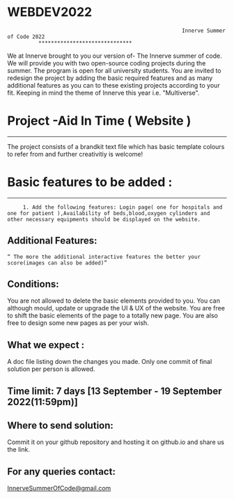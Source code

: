 # WEBDEV2022
                                                            Innerve Summer of Code 2022
              ******************************
													
We at Innerve brought to you our version of- The Innerve summer of code. We will 
provide you with two open-source coding projects during the summer. The program is open for all university students.
You are invited to redesign the project by adding the basic required features and as many additional features as you can to these
existing projects according to your fit. Keeping in mind the theme of Innerve this year i.e. "Multiverse". 

# Project  -Aid In Time ( Website )
--------------------------------
The project consists of a brandkit text file which has basic template colours to refer from and further creativitiy is welcome! 

# Basic features to be added :
----------------------------
         1. Add the following features: Login page( one for hospitals and one for patient ),Availability of beds,blood,oxygen cylinders and other necessary equipments should be displayed on the website.
Additional Features:
--------------------
	“ The more the additional interactive features the better your score(images can also be added)”
 
Conditions:
-----------
You are not allowed to delete the basic elements provided to you.
You can although mould, update or upgrade the UI & UX of the website.
You are free to shift the basic elements of the page to a totally new page.
You are also free to design some new pages as per your wish.

What we expect :
----------------
A doc file listing down the changes you made.
Only one commit of final solution per person is allowed.

Time limit: 7 days [13 September - 19 September 2022(11:59pm)]
-----------

Where to send solution:
-----------------------
Commit it on your github repository and hosting it on github.io and share us the link.

For any queries contact: 
------------------------
   InnerveSummerOfCode@gmail.com

